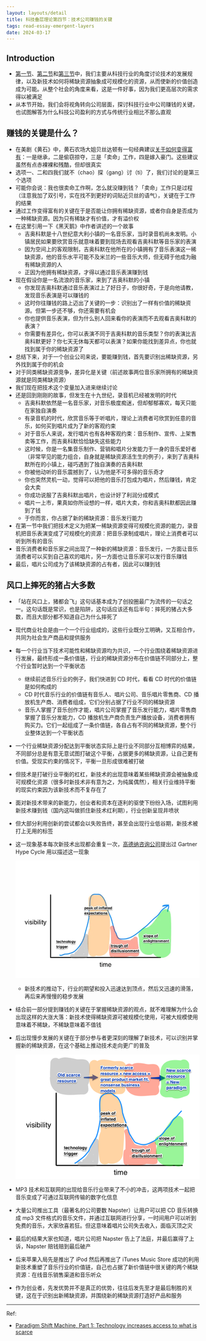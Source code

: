 ```yaml
---
layout: layouts/detail
title: 科技叠层理论第四节：技术公司赚钱的关键
tags: read-essay-emergent-layers
date: 2024-03-17
---
```

## Introduction
- <a href="https://www.littletunnel.com/read/essay-emergent-layers/emergent-layers-chapter-1-new-value-creation/" data-note-url="/read/essay-emergent-layers/emergent-layers-chapter-1-new-value-creation/">第一节</a>、<a href="https://www.littletunnel.com/read/essay-emergent-layers/emergent-layers-chapter-2-explosive-demand/" data-note-url="/read/essay-emergent-layers/emergent-layers-chapter-2-explosive-demand/">第二节</a>和<a href="https://www.littletunnel.com/read/essay-emergent-layers/emergent-layers-chapter-2-explosive-demand/" data-note-url="/read/essay-emergent-layers/emergent-layers-chapter-3-explosive-growth/">第三节</a>中，我们主要从科技行业的角度讨论技术的发展规律，以及新技术如何将稀缺资源抽象成可规模化的资源，从而使新的价值创造成为可能。从整个社会的角度来看，这是一件好事，因为我们更高层次的需求得以被满足
- 从本节开始，我们会将视角转向公司层面，探讨科技行业中公司赚钱的关键，也试图解答为什么科技公司盈利的方式与传统行业相比不那么直观

## 赚钱的关键是什么？
- 在美剧《黄石》中，黄石农场大姐贝丝达顿有一句经典建议[关于如何变得富有](https://www.theringer.com/tv/2021/11/19/22791386/yellowstone-season-4-episode-3-recap-episode-4-preview)：一是继承，二是偷窃掠夺，三是「卖命」工作，四是嫁入豪门。这些建议虽然有点赤裸裸和残酷，但却很真实
- 选项一、二和四我们就不（chao）探（gang）讨（ti）了，我们讨论的是第三个选项
- 可能你会说：我也很卖命工作啊，怎么就没赚到钱？「卖命」工作只是过程（注意我加了双引号，实在找不到更好的词贴近贝丝的语气），关键在于工作的结果
- 通过工作变得富有的关键在于是否能让你拥有稀缺资源，或者你自身是否成为一种稀缺资源。因为只有稀缺才有价值，才有溢价权
- 在这里引用一下《黑天鹅》中作者讲述的一个故事
    - 吉奥科默是十八世纪意大利小镇的一名音乐家，当时录音机尚未发明。小镇居民如果要欣赏音乐就意味着要到现场去观看吉奥科默等音乐家的表演
    - 因为空间上的客观限制，吉奥科默在他所在的小镇拥有了音乐表演这一稀缺资源，他的音乐水平可能不及米兰的一些音乐大师，但无碍于他成为融有稀缺资源的人
    - 正因为他拥有稀缺资源，才得以通过音乐表演赚到钱
- 现在假设你是一名流浪的音乐家，来到了吉奥科默的小镇
    - 你发现吉奥科默通过音乐表演过上了好日子，你很好奇，于是向他请教，发现音乐表演是可以赚钱的
    - 这时你往赚钱的路上迈出了关键的一步：识别出了一样有价值的稀缺资源。但第一步还不够，你还需要有机会
    - 你也提供音乐表演，但为什么别人回来看你的表演而不去观看吉奥科默的表演？
    - 你需要有差异化，你可以表演不同于吉奥科默的音乐类型？你的表演比吉奥科默更好？你七天无休每天都可以表演？如果你能找到差异点，你也就找到属于你的稀缺资源了
- 总结下来，对于一个创业公司来说，要能赚到钱，首先要识别出稀缺资源，另外找到属于你的机会
- 对于同类稀缺资源竞争，差异化是关键（前述故事两位音乐家所拥有的稀缺资源就是同类稀缺资源）
- 我们现在把技术这个变量加入进来继续讨论
- 还是回到刚刚的故事，但发生在十九世纪，录音机已经被发明的时代
    - 吉奥科默依然是一名音乐家，对音乐极度痴迷，但却郁郁寡欢，每天只能在家独自演奏
    - 有录音机的时代，欣赏音乐等于听唱片，理论上消费者可欣赏到任意的音乐，如何买到唱片成为了新的客观约束
    - 对于音乐人来说，发行唱片也有各种客观约束：音乐制作、宣传、上架售卖等工作，而吉奥科默恰恰缺失这些能力
    - 这时候，你是一名集音乐制作、营销和唱片分发能力于一身的音乐爱好者（非常罕见的能力组合，自身就是稀缺资源活生生的例子），来到了吉奥科默所在的小镇上，碰巧遇到了独自演奏的吉奥科默
    - 你被他动听的音乐震撼到了，认为他是不可多得的音乐奇才
    - 你也突然灵机一动，觉得可以把他的音乐打包成为唱片，然后赚钱，肯定会大卖
    - 你成功说服了吉奥科默出唱片，也设计好了利润分成模式
    - 唱片一上市，果真如你所设想的一样，唱片大卖，你和吉奥科默都因此赚到了钱
    - 于你而言，你占据了新的稀缺资源：音乐发行能力
- 在第一节中我们把技术定义为把某一稀缺资源变得可规模化资源的能力，录音机把音乐表演变成了可规模化的资源：把音乐录制成唱片，理论上消费者可以听到所有的音乐
- 音乐消费者和音乐家之间出现了一种新的稀缺资源：音乐发行，一方面让音乐消费者可以买到自己喜欢的唱片，另一方面也让音乐家可以发行音乐赚钱
- 最后，唱片公司成为了该稀缺资源的占有者，因此可以赚到钱

## 风口上摔死的猪占大多数
- 「站在风口上，猪都会飞」这句话基本成为了创投圈最广为流传的一句话之一。这句话既是常识，也是陷阱，这句话应该还有后半句：摔死的猪占大多数，而且大部分都不知道自己为什么摔死了
- 现代商业社会是由一个一个行业组成的，这些行业既分工明确，又互相合作，共同为社会生产商品和提供服务
- 每一个行业当下技术可能性和稀缺资源均为共识，一个行业围绕着稀缺资源进行发展，最终形成一条价值链，行业的稀缺资源分布在价值链不同部分上，整个行业暂时达到一个平衡状态
    - 继续前述音乐行业的例子，我们快进到 CD 时代，看看 CD 时代的价值链是如何构成的
    - CD 时代音乐行业的价值链有音乐人、唱片公司、音乐唱片零售商、CD 播放机生产商、消费者组成，它们分别占据了行业不同的稀缺资源
    - 音乐人掌握了音乐创作才能，唱片公司掌握了音乐发行能力，唱片零售商掌握了音乐分发能力，CD 播放机生产商负责生产播放设备，消费者拥有购买力。它们一起组成了一条价值链，各自占有不同的稀缺资源，整个行业整体达到一个平衡状态
- 一个行业稀缺资源分配达到平衡状态实际上是行业不同部分互相博弈的结果，不同部分总是有意无意试图打破这个平衡，占据更多的稀缺资源，让自己更有价值。受现实约束的情况下，平衡一旦形成很难被打破
- 但技术是打破行业平衡的杠杠，新技术的出现意味着某些稀缺资源会被抽象成可规模化资源（很多时新技术非有意为之，为纯属偶然），相关行业维持平衡的现实约束因为该新技术而不复存在了
- 面对新技术带来的新能力，创业者和资本在逐利的驱使下纷纷入场，试图利用新技术赚到钱（国内这叫做抓住新技术红利期），行业创新呈现井喷状
- 但大部分利用创新的尝试都会以失败告终，甚至会出现行业低谷期，新技术被打上无用的标签
- 这一现象基本每次新技术出现都会重复一次，[高德纳咨询公司](https://zh.wikipedia.org/wiki/%E9%AB%98%E5%BE%B7%E7%BA%B3%E5%92%A8%E8%AF%A2%E5%85%AC%E5%8F%B8)提出过 Gartner Hype Cycle 用以描述这一现象
    
    ![Gartner Hype Cycle](/static/img/emergent-layers-gartner-hype-cycle.webp)
    
    - 新技术的推动下，行业的期望和投入迅速达到顶点，然后又迅速的滑落，再后来再慢慢的稳步发展
- 结合前一部分提到赚钱的关键在于掌握稀缺资源的观点，就不难理解为什么会出现这样的大涨大落：新技术使得稀缺资源可被规模化使用，可被大规模使用意味着不稀缺，不稀缺意味着不值钱
- 后出现慢步发展的关键在于部分参与者更深刻的理解了新技术，可以识别并掌握新的稀缺资源，在这个基础上推动技术走向更广的普及
    
    ![Gartner Hype Cycle in practice](/static/img/emergent-layers-gartner-hype-cycle-in-practice.png)
    
- MP3 技术和互联网的出现给音乐行业带来了不小的冲击，这两项技术一起把音乐变成了可通过互联网传输的数字化信息
- 大量公司推出工具（最著名的公司要数 Napster）让用户可以把 CD 音乐转换成 mp3 文件格式的音乐文件，并通过互联网进行分享，一时间用户可以听到免费的音乐，大家欣喜若狂。但这意味着唱片公司失去收入，面临灭顶之灾
- 最后的结果大家也知道，唱片公司把 Napster 告上了法庭，并最后赢得了上诉，Napster 赔钱赔到最后破产
- 后来苹果入局先是推出了 iPod 然后再推出了 iTunes Music Store 成功的利用新技术重塑了音乐行业的价值链，自己也占据了新价值链中很关键的两个稀缺资源：在线音乐销售渠道和音乐听众
- 作为创业者，先发优势并不是真正的优势，往往后发先至才是最后制胜的关键，这在于识别出新稀缺资源，并围绕新的稀缺资源打造好产品和服务

---

Ref:
- <a href="https://medium.com/social-capital/paradigm-shift-machine-part-1-technology-increases-access-to-what-is-scarce-1ed5cbc82537">Paradigm Shift Machine, Part 1: Technology increases access to what is scarce</a>